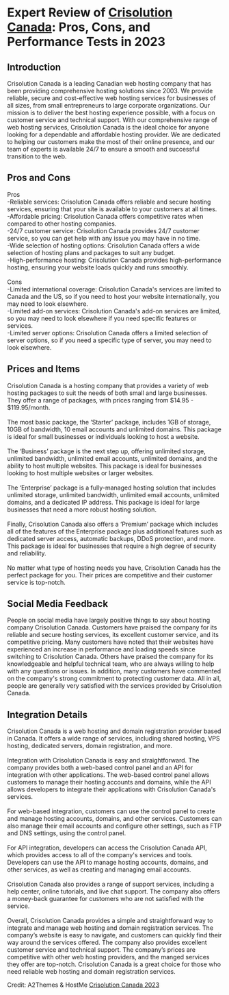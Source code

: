 <h1>Expert Review of <a href="https://a2themes.com/crisolution-canada-reviews">Crisolution Canada</a>: Pros, Cons, and Performance Tests in 2023</h1>
<h2>Introduction</h2>
Crisolution Canada is a leading Canadian web hosting company that has been providing comprehensive hosting solutions since 2003. We provide reliable, secure and cost-effective web hosting services for businesses of all sizes, from small entrepreneurs to large corporate organizations. Our mission is to deliver the best hosting experience possible, with a focus on customer service and technical support. With our comprehensive range of web hosting services, Crisolution Canada is the ideal choice for anyone looking for a dependable and affordable hosting provider. We are dedicated to helping our customers make the most of their online presence, and our team of experts is available 24/7 to ensure a smooth and successful transition to the web.
<h2>Pros and Cons</h2>
Pros <br>-Reliable services: Crisolution Canada offers reliable and secure hosting services, ensuring that your site is available to your customers at all times.<br>-Affordable pricing: Crisolution Canada offers competitive rates when compared to other hosting companies.<br>-24/7 customer service: Crisolution Canada provides 24/7 customer service, so you can get help with any issue you may have in no time.<br>-Wide selection of hosting options: Crisolution Canada offers a wide selection of hosting plans and packages to suit any budget.<br>-High-performance hosting: Crisolution Canada provides high-performance hosting, ensuring your website loads quickly and runs smoothly.<br><br>Cons<br>-Limited international coverage: Crisolution Canada's services are limited to Canada and the US, so if you need to host your website internationally, you may need to look elsewhere.<br>-Limited add-on services: Crisolution Canada's add-on services are limited, so you may need to look elsewhere if you need specific features or services.<br>-Limited server options: Crisolution Canada offers a limited selection of server options, so if you need a specific type of server, you may need to look elsewhere.
<h2>Prices and Items</h2>
Crisolution Canada is a hosting company that provides a variety of web hosting packages to suit the needs of both small and large businesses. They offer a range of packages, with prices ranging from $14.95 - $119.95/month.<br><br>The most basic package, the ‘Starter’ package, includes 1GB of storage, 10GB of bandwidth, 10 email accounts and unlimited domains. This package is ideal for small businesses or individuals looking to host a website.<br><br>The ‘Business’ package is the next step up, offering unlimited storage, unlimited bandwidth, unlimited email accounts, unlimited domains, and the ability to host multiple websites. This package is ideal for businesses looking to host multiple websites or larger websites.<br><br>The ‘Enterprise’ package is a fully-managed hosting solution that includes unlimited storage, unlimited bandwidth, unlimited email accounts, unlimited domains, and a dedicated IP address. This package is ideal for large businesses that need a more robust hosting solution.<br><br>Finally, Crisolution Canada also offers a ‘Premium’ package which includes all of the features of the Enterprise package plus additional features such as dedicated server access, automatic backups, DDoS protection, and more. This package is ideal for businesses that require a high degree of security and reliability.<br><br>No matter what type of hosting needs you have, Crisolution Canada has the perfect package for you. Their prices are competitive and their customer service is top-notch.
<h2>Social Media Feedback</h2>
People on social media have largely positive things to say about hosting company Crisolution Canada. Customers have praised the company for its reliable and secure hosting services, its excellent customer service, and its competitive pricing. Many customers have noted that their websites have experienced an increase in performance and loading speeds since switching to Crisolution Canada. Others have praised the company for its knowledgeable and helpful technical team, who are always willing to help with any questions or issues. In addition, many customers have commented on the company's strong commitment to protecting customer data. All in all, people are generally very satisfied with the services provided by Crisolution Canada.
<h2>Integration Details</h2>
Crisolution Canada is a web hosting and domain registration provider based in Canada. It offers a wide range of services, including shared hosting, VPS hosting, dedicated servers, domain registration, and more.<br><br>Integration with Crisolution Canada is easy and straightforward. The company provides both a web-based control panel and an API for integration with other applications. The web-based control panel allows customers to manage their hosting accounts and domains, while the API allows developers to integrate their applications with Crisolution Canada's services.<br><br>For web-based integration, customers can use the control panel to create and manage hosting accounts, domains, and other services. Customers can also manage their email accounts and configure other settings, such as FTP and DNS settings, using the control panel.<br><br>For API integration, developers can access the Crisolution Canada API, which provides access to all of the company's services and tools. Developers can use the API to manage hosting accounts, domains, and other services, as well as creating and managing email accounts.<br><br>Crisolution Canada also provides a range of support services, including a help center, online tutorials, and live chat support. The company also offers a money-back guarantee for customers who are not satisfied with the service.<br><br>Overall, Crisolution Canada provides a simple and straightforward way to integrate and manage web hosting and domain registration services. The company’s website is easy to navigate, and customers can quickly find their way around the services offered. The company also provides excellent customer service and technical support. The company’s prices are competitive with other web hosting providers, and the manged services they offer are top-notch. Crisolution Canada is a great choice for those who need reliable web hosting and domain registration services.
<p>Credit: A2Themes & HostMe <a href="https://a2themes.com/crisolution-canada-reviews">Crisolution Canada 2023</a></p>